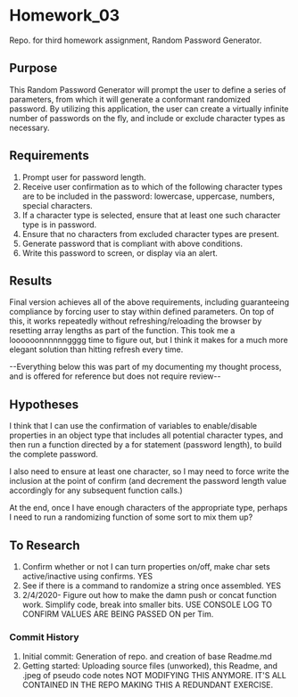 # Homework_03
Repo. for third homework assignment, Random Password Generator.

## Purpose
This Random Password Generator will prompt the user to define a series of parameters, from which it will generate a conformant randomized password. By utilizing this application, the user can create a virtually infinite number of passwords on the fly, and include or exclude character types as necessary.

## Requirements
1. Prompt user for password length.
2. Receive user confirmation as to which of the following character types are to be included in the password: lowercase, uppercase, numbers, special characters.
3. If a character type is selected, ensure that at least one such character type is in password.
4. Ensure that no characters from excluded character types are present.
5. Generate password that is compliant with above conditions.
6. Write this password to screen, or display via an alert.

## Results
Final version achieves all of the above requirements, including guaranteeing compliance by forcing user to stay within defined parameters. On top of this, it works repeatedly without refreshing/reloading the browser by resetting array lengths as part of the function. This took me a loooooonnnnnngggg time to figure out, but I think it makes for a much more elegant solution than hitting refresh every time.

--Everything below this was part of my documenting my thought process, and is offered for reference but does not require review--

## Hypotheses
I think that I can use the confirmation of variables to enable/disable properties in an object type that includes all potential character types, and then run a function directed by a for statement (password length), to build the complete password.

I also need to ensure at least one character, so I may need to force write the inclusion at the point of confirm (and decrement the password length value accordingly for any subsequent function calls.)

At the end, once I have enough characters of the appropriate type, perhaps I need to run a randomizing function of some sort to mix them up?

## To Research
1. Confirm whether or not I can turn properties on/off, make char sets active/inactive using confirms. YES
2. See if there is a command to randomize a string once assembled. YES
3. 2/4/2020- Figure out how to make the damn push or concat function work. Simplify code, break into smaller bits. USE CONSOLE LOG TO CONFIRM VALUES ARE BEING PASSED ON per Tim.

### Commit History
1. Initial commit: Generation of repo. and creation of base Readme.md
2. Getting started: Uploading source files (unworked), this Readme, and .jpeg of pseudo code notes
NOT MODIFYING THIS ANYMORE. IT'S ALL CONTAINED IN THE REPO MAKING THIS A REDUNDANT EXERCISE.
